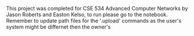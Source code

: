 This project was completed for CSE 534 Advanced Computer Networks by Jason Roberts and Easton Kelso, to run please go to the notebook.
Remember to update path files for the '.upload' commands as the user's system might be differnet then the owner's
